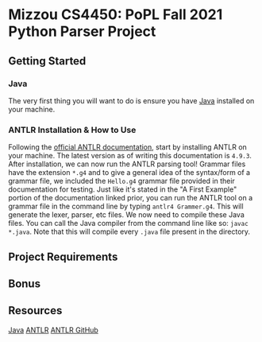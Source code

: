 # Mizzou CS4450: PoPL Fall 2021 Python Parser Project

## Getting Started

### Java

The very first thing you will want to do is ensure you have [Java](https://www.java.com/en/download/) installed on your machine.

### ANTLR Installation & How to Use

Following the [official ANTLR documentation](https://github.com/antlr/antlr4/blob/master/doc/getting-started.md), start by installing ANTLR on your machine. The latest version as of writing this documentation is `4.9.3`.
After installation, we can now run the ANTLR parsing tool! Grammar files have the extension `*.g4` and to give a general idea of the syntax/form of a grammar file, we included the `Hello.g4` grammar file provided in their documentation for testing. Just like it's stated in the "A First Example" portion of the documentation linked prior, you can run the ANTLR tool on a grammar file in the command line by typing `antlr4 Grammer.g4`. This will generate the lexer, parser, etc files. We now need to compile these Java files. You can call the Java compiler from the command line like so: `javac *.java`. Note that this will compile every `.java` file present in the directory.

## Project Requirements

## Bonus

## Resources

[Java](https://www.java.com/en/)
[ANTLR](https://www.antlr.org/)
[ANTLR GitHub](https://github.com/antlr/antlr4)